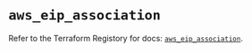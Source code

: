 # `aws_eip_association`

Refer to the Terraform Registory for docs: [`aws_eip_association`](https://registry.terraform.io/providers/hashicorp/aws/4.66.1/docs/resources/eip_association).
